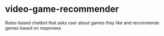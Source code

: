 # video-game-recommender
Rules-based chatbot that asks user about games they like and recommends games based on responses
